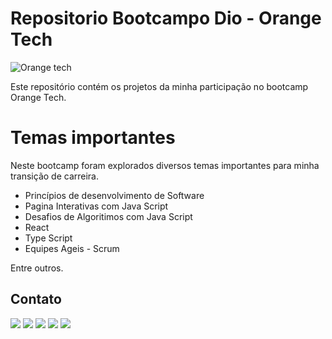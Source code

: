 # Repositorio Bootcampo Dio - Orange Tech

![Orange tech](https://images2.imgbox.com/42/74/9oxtOSml_o.jpg)

Este repositório contém os projetos da minha participação no bootcamp Orange Tech.


# Temas importantes

Neste bootcamp foram explorados diversos temas importantes para minha transição de carreira.

- Princípios de desenvolvimento de Software
- Pagina Interativas com Java Script
- Desafios de Algoritimos com Java Script
- React
- Type Script
- Equipes Ageis - Scrum

Entre outros.


## Contato

<a  href="mailto:brrivolta@gmail.com"><img src="https://img.icons8.com/plasticine/100/null/apple-mail.png"></a>
<a  href="https://github.com/BrunoRivolta"><img src="https://img.icons8.com/plasticine/100/null/github-squared.png"></a>
<a  href="https://www.linkedin.com/in/brunorivolta/"><img src="https://img.icons8.com/plasticine/100/null/linkedin.png"></a>
<a  href="https://www.youtube.com/channel/UC6XJ3aQvFBU7gqHvebolwJQ"><img src="https://img.icons8.com/plasticine/100/null/youtube-play--v1.png"></a>
<a  href="https://devrivolta.blogspot.com/"><img src="https://images2.imgbox.com/1d/91/8Te7jWaR_o.png"></a>

